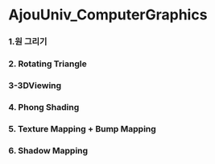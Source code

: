# AjouUniv_ComputerGraphics

### 1.원 그리기

### 2. Rotating Triangle

### 3-3DViewing

### 4. Phong Shading

### 5. Texture Mapping + Bump Mapping

### 6. Shadow Mapping